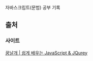 자바스크립트(문법) 공부 기록

## 출처



### 사이트

[꿈날개 | 쉽게 배우는 JavaScript & JQurey](https://www.dream.go.kr/dream/vocationalTraining/learningCenterDetail.do?menuSeq=10607&menuFlag=on&courseSeq=3798)

